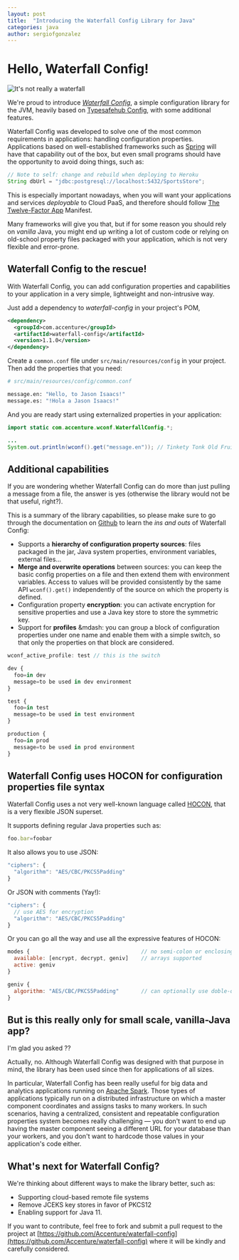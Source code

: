 ```yaml
---
layout: post
title:  "Introducing the Waterfall Config Library for Java"
categories: java
author: sergiofgonzalez
---
```


# Hello, Waterfall Config!
![It's not really a waterfall](https://cdn.pixabay.com/photo/2018/04/23/15/08/the-sea-3344531_1280.jpg)

We're proud to introduce [*Waterfall Config*](https://github.com/Accenture/waterfall-config), a simple configuration library for the JVM, heavily based on [Typesafehub Config](https://github.com/lightbend/config), with some additional features.

Waterfall Config was developed to solve one of the most common requirements in applications: handling configuration properties. Applications based on well-established frameworks such as [Spring](https://spring.io/) will have that capability out of the box, but even small programs should have the opportunity to avoid doing things, such as:

```java
// Note to self: change and rebuild when deploying to Heroku
String dbUrl = "jdbc:postgresql://localhost:5432/SportsStore"; 
```

This is especially important nowadays, when you will want your applications and services *deployable* to Cloud PaaS, and therefore should follow [The Twelve-Factor App](https://12factor.net/) Manifest.

Many frameworks will give you that, but if for some reason you should rely on *vanilla* Java, you might end up writing a lot of custom code or relying on old-school property files packaged with your application, which is not very flexible and error-prone.

## Waterfall Config to the rescue!
With Waterfall Config, you can add configuration properties and capabilities to your application in a very simple, lightweight and non-intrusive way.

Just add a dependency to *waterfall-config* in your project's POM,

```xml
<dependency>
  <groupId>com.accenture</groupId>
  <artifactId>waterfall-config</artifactId>
  <version>1.1.0</version>
</dependency>
```

Create a `common.conf` file under `src/main/resources/config` in your project. Then add the properties that you need:

```bash
# src/main/resources/config/common.conf

message.en: "Hello, to Jason Isaacs!"
message.es: "!Hola a Jason Isaacs!"
```

And you are ready start using externalized properties in your application:

```java
import static com.accenture.wconf.WaterfallConfig.*;

...
System.out.println(wconf().get("message.en")); // Tinkety Tonk Old Fruit
```

## Additional capabilities
If you are wondering whether Waterfall Config can do more than just pulling a message from a file, the answer is yes (otherwise the library would not be that useful, right?).

This is a summary of the library capabilities, so please make sure to go through the documentation on [Github](https://github.com/Accenture/waterfall-config) to learn the *ins and outs* of Waterfall Config:

+ Supports a **hierarchy of configuration property sources**: files packaged in the jar, Java system properties, environment variables, external files...
+ **Merge and overwrite operations** between sources: you can keep the basic config properties on a file and then extend them with environment variables. Access to values will be provided consistently by the same API `wconf().get()` independently of the source on which the property is defined.
+ Configuration property **encryption**: you can activate encryption for sensitive properties and use a Java key store to store the symmetric key.
+ Support for **profiles** &mdash: you can group a block of configuration properties under one name and enable them with a simple switch, so that only the properties on that block are considered.

```javascript
wconf_active_profile: test // this is the switch

dev {
  foo=in dev
  message=to be used in dev environment
}

test {
  foo=in test
  message=to be used in test environment  
}

production {
  foo=in prod
  message=to be used in prod environment
}
```

## Waterfall Config uses HOCON for configuration properties file syntax
Waterfall Config uses a not very well-known language called [HOCON](https://github.com/typesafehub/config#user-content-using-hocon-the-json-superset), that is a very flexible JSON superset.

It supports defining regular Java properties such as:

```javascript
foo.bar=foobar
```

It also allows you to use JSON:

```javascript
"ciphers": {
  "algorithm": "AES/CBC/PKCS5Padding"
}
```

Or JSON with comments (Yay!):

```javascript
"ciphers": {
  // use AES for encryption
  "algorithm": "AES/CBC/PKCS5Padding"
}
```

Or you can go all the way and use all the expressive features of HOCON:

```javascript
modes {                                   // no semi-colon or enclosing in double-quotes
  available: [encrypt, decrypt, geniv]    // arrays supported
  active: geniv
}

geniv {
  algorithm: "AES/CBC/PKCS5Padding"       // can optionally use doble-quotes
}
```

## But is this really only for small scale, vanilla-Java app?

I'm glad you asked ??

Actually, no. Although Waterfall Config was designed with that purpose in mind, the library has been used since then for applications of all sizes.

In particular, Waterfall Config has been really useful for big data and analytics applications running on [Apache Spark](https://spark.apache.org/docs/latest/index.html). Those types of applications typically run on a distributed infrastructure on which a master component coordinates and assigns tasks to many workers. 
In such scenarios, having a centralized, consistent and repeatable configuration properties system becomes really challenging &mdash; you don't want to end up having the master component seeing a different URL for your database than your workers, and you don't want to hardcode those values in your application's code either.

## What's next for Waterfall Config?
We're thinking about different ways to make the library better, such as:
+ Supporting cloud-based remote file systems
+ Remove JCEKS key stores in favor of PKCS12
+ Enabling support for Java 11.

If you want to contribute, feel free to fork and submit a pull request to the project at [https://github.com/Accenture/waterfall-config](https://github.com/Accenture/waterfall-config) where it will be kindly and carefully considered.
